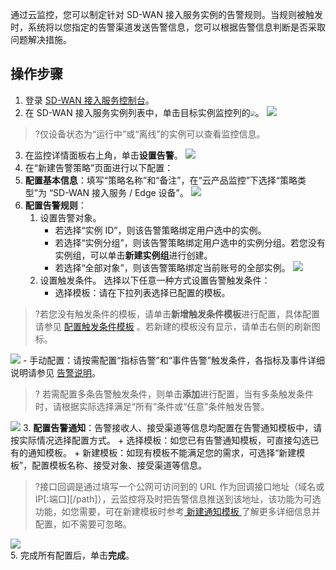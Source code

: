 通过云监控，您可以制定针对 SD-WAN 接入服务实例的告警规则。当规则被触发时，系统将以您指定的告警渠道发送告警信息，您可以根据告警信息判断是否采取问题解决措施。

## 操作步骤
1. 登录 [SD-WAN 接入服务控制台](https://console.cloud.tencent.com/sas/edge)。
2. 在 SD-WAN 接入服务实例列表中，单击目标实例监控列的<img src="https://main.qcloudimg.com/raw/52d8549cc2412c6527f332a3b88be44d.png" style="zoom:50%;margin:0;" />。
![](https://main.qcloudimg.com/raw/a0a17f0a73f49a36d89a7db4e7a50107.png)
>?仅设备状态为“运行中”或“离线”的实例可以查看监控信息。
>
3. 在监控详情面板右上角，单击**设置告警**。
![](https://main.qcloudimg.com/raw/3b9b492e4ae736634941040e08952801.png)
4. 在“新建告警策略”页面进行以下配置：
 1. **配置基本信息**：填写“策略名称”和“备注”，在“云产品监控”下选择“策略类型”为 “SD-WAN 接入服务 / Edge 设备”。
  ![](https://qcloudimg.tencent-cloud.cn/raw/e1c50ba2f9c82cbfcd7acbcefbecb3fd.png)
 2. **配置告警规则**：
    1. 设置告警对象。
        - 若选择“实例 ID”，则该告警策略绑定用户选中的实例。
        - 若选择“实例分组”，则该告警策略绑定用户选中的实例分组。若您没有实例组，可以单击**新建实例组**进行创建。
        - 若选择“全部对象”，则该告警策略绑定当前账号的全部实例。
     ![](https://qcloudimg.tencent-cloud.cn/raw/253458bef055e72e0c7ee4bc30002312.png)
    2. 设置触发条件。
        选择以下任意一种方式设置告警触发条件：
       - 选择模板：请在下拉列表选择已配置的模板。
>?若您没有触发条件的模板，请单击**新增触发条件模板**进行配置，具体配置请参见 [配置触发条件模板](https://cloud.tencent.com/document/product/248/18474) 。若新建的模板没有显示，请单击右侧的刷新图标。
>
![](https://qcloudimg.tencent-cloud.cn/raw/fb960e9532d32a1bbd35f3e33243ad6f.png)
       - 手动配置：请按需配置“指标告警”和“事件告警”触发条件，各指标及事件详细说明请参见 [告警说明](https://cloud.tencent.com/document/product/1277/47653#.E6.8C.87.E6.A0.87.E5.91.8A.E8.AD.A6.E8.AF.B4.E6.98.8E)。
>? 若需配置多条告警触发条件，则单击**添加**进行配置，当有多条触发条件时，请根据实际选择满足“所有”条件或“任意”条件触发告警。
>
![](https://qcloudimg.tencent-cloud.cn/raw/189e02ab4332a02ca0602b9815d2517f.png)
 3. **配置告警通知**：告警接收人、接受渠道等信息均配置在告警通知模板中，请按实际情况选择配置方式。
    + 选择模板：如您已有告警通知模板，可直接勾选已有的通知模板。
    + 新建模板：如现有模板不能满足您的需求，可选择“新建模板”，配置模板名称、接受对象、接受渠道等信息。
>?接口回调是通过填写一个公网可访问到的 URL 作为回调接口地址（域名或 IP[:端口][/path]），云监控将及时把告警信息推送到该地址，该功能为可选功能，如您需要，可在新建模板时参考[ 新建通知模板 ](https://cloud.tencent.com/document/product/248/50404)了解更多详细信息并配置，如不需要可忽略。
> 
![](https://qcloudimg.tencent-cloud.cn/raw/31f4a143fd2a3593f5567b089fdaa8c7.png)    
5. 完成所有配置后，单击**完成**。

      
